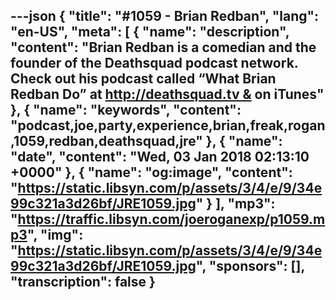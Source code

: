 ---json
{
  "title": "#1059 - Brian Redban",
  "lang": "en-US",
  "meta": [
    {
      "name": "description",
      "content": "Brian Redban is a comedian and the founder of the Deathsquad podcast network. Check out his podcast called “What Brian Redban Do” at http://deathsquad.tv & on iTunes"
    },
    {
      "name": "keywords",
      "content": "podcast,joe,party,experience,brian,freak,rogan,1059,redban,deathsquad,jre"
    },
    {
      "name": "date",
      "content": "Wed, 03 Jan 2018 02:13:10 +0000"
    },
    {
      "name": "og:image",
      "content": "https://static.libsyn.com/p/assets/3/4/e/9/34e99c321a3d26bf/JRE1059.jpg"
    }
  ],
  "mp3": "https://traffic.libsyn.com/joeroganexp/p1059.mp3",
  "img": "https://static.libsyn.com/p/assets/3/4/e/9/34e99c321a3d26bf/JRE1059.jpg",
  "sponsors": [],
  "transcription": false
}
---
<episode-header />

<timemark seconds="0" />

<transcribe-call-to-action />

<episode-footer />